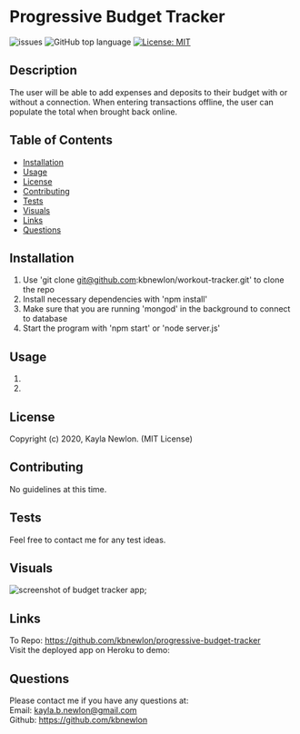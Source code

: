 # Progressive Budget Tracker

![issues](https://img.shields.io/github/issues/kbnewlon/progressive-budget-tracker)
![GitHub top language](https://img.shields.io/github/languages/top/kbnewlon/progressive-budget-tracker)
[![License: MIT](https://img.shields.io/badge/License-MIT-yellow.svg)](https://opensource.org/licenses/MIT)
  
## Description 
The user will be able to add expenses and deposits to their budget with or without a connection. When entering transactions offline, the user can populate the total when brought back online.

## Table of Contents 
* [Installation](#Installation)
* [Usage](#Usage)
* [License](#License)
* [Contributing](#Contributing)
* [Tests](#Tests)
* [Visuals](#Visuals)
* [Links](#Links)
* [Questions](#Questions)

## Installation
1. Use 'git clone git@github.com:kbnewlon/workout-tracker.git' to clone the repo
2. Install necessary dependencies with 'npm install'
3. Make sure that you are running 'mongod' in the background to connect to database 
3. Start the program with 'npm start' or 'node server.js'

## Usage
1. 
2. 

## License
Copyright (c) 2020, Kayla Newlon. (MIT License)

## Contributing 
No guidelines at this time. 

## Tests
Feel free to contact me for any test ideas. 

## Visuals
![screenshot of budget tracker app](/assets/screenshot-budget-tracker.PNG);


## Links
To Repo: https://github.com/kbnewlon/progressive-budget-tracker
<br>Visit the deployed app on Heroku to demo:
 

## Questions 
Please contact me if you have any questions at:
<br>Email: kayla.b.newlon@gmail.com
<br>Github: https://github.com/kbnewlon